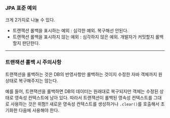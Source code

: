 ### JPA 표준 예외
크게 2가지로 나눌 수 있다.

- 트랜잭션 롤백을 표시하는 예외 : 심각한 예외. 복구해선 안된다.
- 트랜잭션 롤백을 표시하지 않는 예외 : 심각하지 않은 예외. 개발자가 커밋할지 롤백할지 판단한다.

---

### 트랜잭션 롤백 시 주의사항

트랜잭션을 롤백하는 것은 DB의 반영사항만 롤백하는 것이지 수정한 자바 객체까지 원상태로 복구해주지는 않는다.

예를 들어, 트랜잭션을 롤백하면 DB의 데이터는 원래대로 복구되지만 객체는 수정된 상태로 영속성 컨텍스트에 남아 있다. 따라서 트랜잭션이 롤백된 영속성 컨텍스트를 그대로 사용하는 것은 위험!!
새로운 영속성 컨텍스트를 생성하거나 `.clear()`를 호출해서 초기화한 다음에 사용해야 한다.
